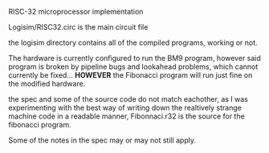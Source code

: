 RISC-32 microprocessor implementation

Logisim/RISC32.circ is the main circuit file

the logisim directory contains all of the compiled programs, working or not.

The hardware is currently configured to run the BM9 program, however said program is broken by
pipeline bugs and lookahead problems, which cannot currently be fixed... **HOWEVER** the Fibonacci program
will run just fine on the modified hardware.

the spec and some of the source code do not match eachother, as I was experimenting with the best way
of writing down the realtively strange machine code in a readable manner, Fibonnaci.r32 is the source
for the fibonacci program.

Some of the notes in the spec may or may not still apply.
